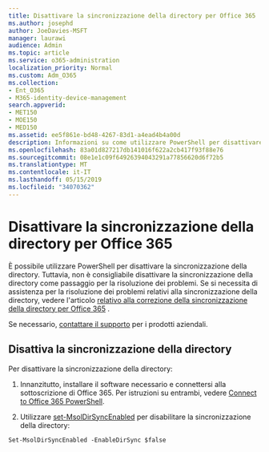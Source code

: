 ```yaml
---
title: Disattivare la sincronizzazione della directory per Office 365
ms.author: josephd
author: JoeDavies-MSFT
manager: laurawi
audience: Admin
ms.topic: article
ms.service: o365-administration
localization_priority: Normal
ms.custom: Adm_O365
ms.collection:
- Ent_O365
- M365-identity-device-management
search.appverid:
- MET150
- MOE150
- MED150
ms.assetid: ee5f861e-bd48-4267-83d1-a4ead4b4a00d
description: Informazioni su come utilizzare PowerShell per disattivare la sincronizzazione della directory per Office 365
ms.openlocfilehash: 83a01d827217db141016f622a2cb417f93f88e76
ms.sourcegitcommit: 08e1e1c09f64926394043291a77856620d6f72b5
ms.translationtype: MT
ms.contentlocale: it-IT
ms.lasthandoff: 05/15/2019
ms.locfileid: "34070362"
---
```

# <a name="turn-off-directory-synchronization-for-office-365"></a>Disattivare la sincronizzazione della directory per Office 365
È possibile utilizzare PowerShell per disattivare la sincronizzazione della directory. Tuttavia, non è consigliabile disattivare la sincronizzazione della directory come passaggio per la risoluzione dei problemi. Se si necessita di assistenza per la risoluzione dei problemi relativi alla sincronizzazione della directory, vedere l'articolo [relativo alla correzione della sincronizzazione della directory per Office 365](fix-problems-with-directory-synchronization.md) . 
  
Se necessario, [contattare il supporto](https://support.office.com/article/32a17ca7-6fa0-4870-8a8d-e25ba4ccfd4b) per i prodotti aziendali.
  
## <a name="turn-off-directory-synchronization"></a>Disattiva la sincronizzazione della directory  
Per disattivare la sincronizzazione della directory:
  
1. Innanzitutto, installare il software necessario e connettersi alla sottoscrizione di Office 365. Per istruzioni su entrambi, vedere [Connect to Office 365 PowerShell](https://go.microsoft.com/fwlink/p/?LinkId=821938).
    
2. Utilizzare [set-MsolDirSyncEnabled](https://go.microsoft.com/fwlink/p/?LinkId=821939) per disabilitare la sincronizzazione della directory: 
    
  ```
  Set-MsolDirSyncEnabled -EnableDirSync $false
  ```